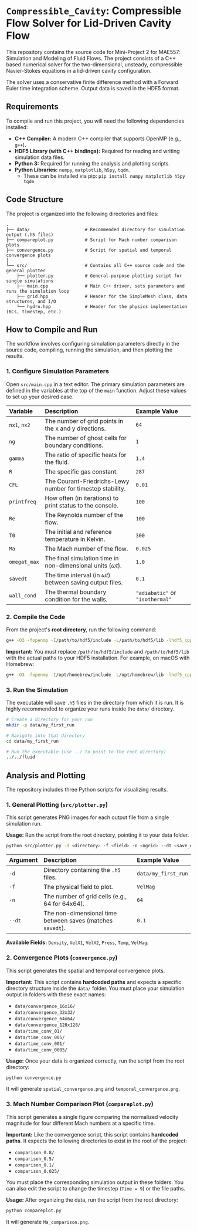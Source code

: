 # `Compressible_Cavity`: Compressible Flow Solver for Lid-Driven Cavity Flow

This repository contains the source code for Mini-Project 2 for MAE557: Simulation and Modeling of Fluid Flows. The project consists of a C++ based numerical solver for the two-dimensional, unsteady, compressible Navier-Stokes equations in a lid-driven cavity configuration.

The solver uses a conservative finite difference method with a Forward Euler time integration scheme. Output data is saved in the HDF5 format.

## Requirements

To compile and run this project, you will need the following dependencies installed:

*   **C++ Compiler:** A modern C++ compiler that supports OpenMP (e.g., `g++`).
*   **HDF5 Library (with C++ bindings):** Required for reading and writing simulation data files.
*   **Python 3:** Required for running the analysis and plotting scripts.
*   **Python Libraries:** `numpy`, `matplotlib`, `h5py`, `tqdm`.
    *   These can be installed via pip: `pip install numpy matplotlib h5py tqdm`

## Code Structure

The project is organized into the following directories and files:

```
.
├── data/                     # Recommended directory for simulation output (.h5 files)
├── compareplot.py            # Script for Mach number comparison plots
├── convergence.py            # Script for spatial and temporal convergence plots
│
└── src/                      # Contains all C++ source code and the general plotter
    ├── plotter.py            # General-purpose plotting script for single simulations
    ├── main.cpp              # Main C++ driver, sets parameters and runs the simulation loop
    ├── grid.hpp              # Header for the SimpleMesh class, data structures, and I/O
    └── hydro.hpp             # Header for the physics implementation (BCs, timestep, etc.)
```

## How to Compile and Run

The workflow involves configuring simulation parameters directly in the source code, compiling, running the simulation, and then plotting the results.

### 1. Configure Simulation Parameters

Open `src/main.cpp` in a text editor. The primary simulation parameters are defined in the variables at the top of the `main` function. Adjust these values to set up your desired case.

| Variable | Description | Example Value |
| :--- | :--- | :--- |
| `nx1`, `nx2` | The number of grid points in the x and y directions. | `64` |
| `ng` | The number of ghost cells for boundary conditions. | `1` |
| `gamma` | The ratio of specific heats for the fluid. | `1.4` |
| `R` | The specific gas constant. | `287` |
| `CFL` | The Courant-Friedrichs-Lewy number for timestep stability. | `0.01` |
| `printfreq` | How often (in iterations) to print status to the console. | `100` |
| `Re` | The Reynolds number of the flow. | `100` |
| `T0` | The initial and reference temperature in Kelvin. | `300` |
| `Ma` | The Mach number of the flow. | `0.025` |
| `omegat_max`| The final simulation time in non-dimensional units ($\omega t$). | `1.0` |
| `savedt` | The time interval (in $\omega t$) between saving output files. | `0.1` |
| `wall_cond`| The thermal boundary condition for the walls. | `"adiabatic"` or `"isothermal"` |

### 2. Compile the Code

From the project's **root directory**, run the following command:

```bash
g++ -O3 -fopenmp -I/path/to/hdf5/include -L/path/to/hdf5/lib -lhdf5_cpp -lhdf5 src/main.cpp -o fluid
```

**Important:** You must replace `/path/to/hdf5/include` and `/path/to/hdf5/lib` with the actual paths to your HDF5 installation. For example, on macOS with Homebrew:

```bash
g++ -O3 -fopenmp -I/opt/homebrew/include -L/opt/homebrew/lib -lhdf5_cpp -lhdf5 src/main.cpp -o fluid
```

### 3. Run the Simulation

The executable will save `.h5` files in the directory from which it is run. It is highly recommended to organize your runs inside the `data/` directory.

```bash
# Create a directory for your run
mkdir -p data/my_first_run

# Navigate into that directory
cd data/my_first_run

# Run the executable (use ../ to point to the root directory)
../../fluid
```

## Analysis and Plotting

The repository includes three Python scripts for visualizing results.

### 1. General Plotting (`src/plotter.py`)

This script generates PNG images for each output file from a single simulation run.

**Usage:**
Run the script from the root directory, pointing it to your data folder.

```bash
python src/plotter.py -d <directory> -f <field> -n <ngrid> --dt <save_dt>
```

| Argument | Description | Example Value |
| :--- | :--- | :--- |
| `-d` | Directory containing the `.h5` files. | `data/my_first_run` |
| `-f` | The physical field to plot. | `VelMag` |
| `-n` | The number of grid cells (e.g., 64 for 64x64). | `64` |
| `--dt` | The non-dimensional time between saves (matches `savedt`). | `0.1` |

**Available Fields:** `Density`, `VelX1`, `VelX2`, `Press`, `Temp`, `VelMag`.

### 2. Convergence Plots (`convergence.py`)

This script generates the spatial and temporal convergence plots.

**Important:** This script contains **hardcoded paths** and expects a specific directory structure inside the `data/` folder. You must place your simulation output in folders with these exact names:
*   `data/convergence_16x16/`
*   `data/convergence_32x32/`
*   `data/convergence_64x64/`
*   `data/convergence_128x128/`
*   `data/time_conv_01/`
*   `data/time_conv_005/`
*   `data/time_conv_001/`
*   `data/time_conv_0005/`

**Usage:**
Once your data is organized correctly, run the script from the root directory:
```bash
python convergence.py
```
It will generate `spatial_convergence.png` and `temporal_convergence.png`.

### 3. Mach Number Comparison Plot (`compareplot.py`)

This script generates a single figure comparing the normalized velocity magnitude for four different Mach numbers at a specific time.

**Important:** Like the convergence script, this script contains **hardcoded paths**. It expects the following directories to exist in the root of the project:
*   `comparison_0.8/`
*   `comparison_0.5/`
*   `comparison_0.1/`
*   `comparison_0.025/`

You must place the corresponding simulation output in these folders. You can also edit the script to change the timestep (`Time = 9`) or the file paths.

**Usage:**
After organizing the data, run the script from the root directory:
```bash
python compareplot.py
```
It will generate `Ma_comparison.png`.
